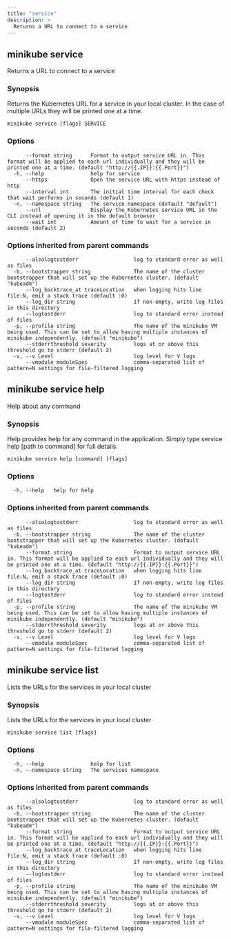 ```yaml
---
title: "service"
description: >
  Returns a URL to connect to a service
---
```



## minikube service

Returns a URL to connect to a service

### Synopsis

Returns the Kubernetes URL for a service in your local cluster. In the case of multiple URLs they will be printed one at a time.

```
minikube service [flags] SERVICE
```

### Options

```
      --format string      Format to output service URL in. This format will be applied to each url individually and they will be printed one at a time. (default "http://{{.IP}}:{{.Port}}")
  -h, --help               help for service
      --https              Open the service URL with https instead of http
      --interval int       The initial time interval for each check that wait performs in seconds (default 1)
  -n, --namespace string   The service namespace (default "default")
      --url                Display the Kubernetes service URL in the CLI instead of opening it in the default browser
      --wait int           Amount of time to wait for a service in seconds (default 2)
```

### Options inherited from parent commands

```
      --alsologtostderr                  log to standard error as well as files
  -b, --bootstrapper string              The name of the cluster bootstrapper that will set up the Kubernetes cluster. (default "kubeadm")
      --log_backtrace_at traceLocation   when logging hits line file:N, emit a stack trace (default :0)
      --log_dir string                   If non-empty, write log files in this directory
      --logtostderr                      log to standard error instead of files
  -p, --profile string                   The name of the minikube VM being used. This can be set to allow having multiple instances of minikube independently. (default "minikube")
      --stderrthreshold severity         logs at or above this threshold go to stderr (default 2)
  -v, --v Level                          log level for V logs
      --vmodule moduleSpec               comma-separated list of pattern=N settings for file-filtered logging
```

## minikube service help

Help about any command

### Synopsis

Help provides help for any command in the application.
Simply type service help [path to command] for full details.

```
minikube service help [command] [flags]
```

### Options

```
  -h, --help   help for help
```

### Options inherited from parent commands

```
      --alsologtostderr                  log to standard error as well as files
  -b, --bootstrapper string              The name of the cluster bootstrapper that will set up the Kubernetes cluster. (default "kubeadm")
      --format string                    Format to output service URL in. This format will be applied to each url individually and they will be printed one at a time. (default "http://{{.IP}}:{{.Port}}")
      --log_backtrace_at traceLocation   when logging hits line file:N, emit a stack trace (default :0)
      --log_dir string                   If non-empty, write log files in this directory
      --logtostderr                      log to standard error instead of files
  -p, --profile string                   The name of the minikube VM being used. This can be set to allow having multiple instances of minikube independently. (default "minikube")
      --stderrthreshold severity         logs at or above this threshold go to stderr (default 2)
  -v, --v Level                          log level for V logs
      --vmodule moduleSpec               comma-separated list of pattern=N settings for file-filtered logging
```

## minikube service list

Lists the URLs for the services in your local cluster

### Synopsis

Lists the URLs for the services in your local cluster

```
minikube service list [flags]
```

### Options

```
  -h, --help               help for list
  -n, --namespace string   The services namespace
```

### Options inherited from parent commands

```
      --alsologtostderr                  log to standard error as well as files
  -b, --bootstrapper string              The name of the cluster bootstrapper that will set up the Kubernetes cluster. (default "kubeadm")
      --format string                    Format to output service URL in. This format will be applied to each url individually and they will be printed one at a time. (default "http://{{.IP}}:{{.Port}}")
      --log_backtrace_at traceLocation   when logging hits line file:N, emit a stack trace (default :0)
      --log_dir string                   If non-empty, write log files in this directory
      --logtostderr                      log to standard error instead of files
  -p, --profile string                   The name of the minikube VM being used. This can be set to allow having multiple instances of minikube independently. (default "minikube")
      --stderrthreshold severity         logs at or above this threshold go to stderr (default 2)
  -v, --v Level                          log level for V logs
      --vmodule moduleSpec               comma-separated list of pattern=N settings for file-filtered logging
```


